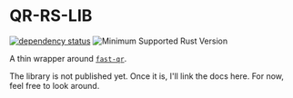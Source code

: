# QR-RS-LIB

[![dependency status](https://deps.rs/repo/github/AntoniosBarotsis/qr-rs/status.svg?path=lib)](https://deps.rs/repo/github/AntoniosBarotsis/qr-rs?path=lib)
![Minimum Supported Rust Version](https://img.shields.io/endpoint?url=https://gist.githubusercontent.com/AntoniosBarotsis/ddf24204fe14719ca73916b3d9130861/raw/qr-rs-lib_msrv.json)
<!-- [![Crates.io](https://img.shields.io/crates/v/qr-rs-lib)](https://crates.io/crates/qr-rs-lib) -->
<!-- [![docs.rs](https://img.shields.io/docsrs/qr-rs-lib)](https://docs.rs/qr-rs-lib) -->

A thin wrapper around [`fast-qr`](https://github.com/erwanvivien/fast_qr).

The library is not published yet. Once it is, I'll link the docs here. For now, feel free to
look around.
